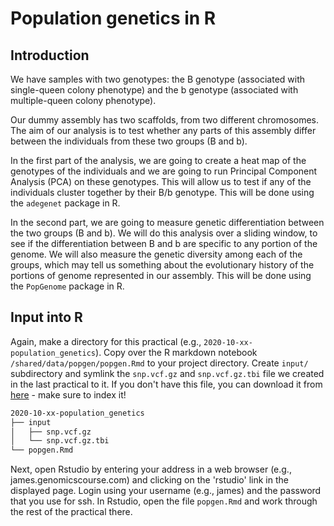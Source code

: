 # Population genetics in R

## Introduction

We have samples with two genotypes: the B genotype (associated with single-queen colony phenotype) and the b genotype (associated with multiple-queen colony phenotype). 

Our dummy assembly has two scaffolds, from two different chromosomes. The aim of our analysis is to test whether any parts of this assembly differ between the individuals from these two groups (B and b).

In the first part of the analysis, we are going to create a heat map of the genotypes of the individuals and we are going to run Principal Component Analysis (PCA) on these genotypes. This will allow us to test if any of the individuals cluster together by their B/b genotype. This will be done using the `adegenet` package in R.

In the second part, we are going to measure genetic differentiation between the two groups (B and b). We will do this analysis over a sliding window, to see if the differentiation between B and b are specific to any portion of the genome. We will also measure the genetic diversity among each of the groups, which may tell us something about the evolutionary history of the portions of genome represented in our assembly. This will be done using the `PopGenome` package in R.

## Input into R

Again, make a directory for this practical (e.g., `2020-10-xx-population_genetics`). Copy over the R markdown notebook `/shared/data/popgen/popgen.Rmd` to your project directory. Create `input/` subdirectory and symlink the `snp.vcf.gz` and `snp.vcf.gz.tbi` file we created in the last practical to it. If you don't have this file, you can download it from [here](../../data/popgen/vcf/snp.vcf.gz?raw=true "Download vcf") - make sure to index it!

```bash
2020-10-xx-population_genetics
├── input
│   ├── snp.vcf.gz
│   └── snp.vcf.gz.tbi
└── popgen.Rmd
```

Next, open Rstudio by entering your address in a web browser (e.g., james.genomicscourse.com) and clicking on the 'rstudio' link in the displayed page. Login using your username (e.g., james) and the password that you use for ssh. In Rstudio, open the file `popgen.Rmd` and work through the rest of the practical there.